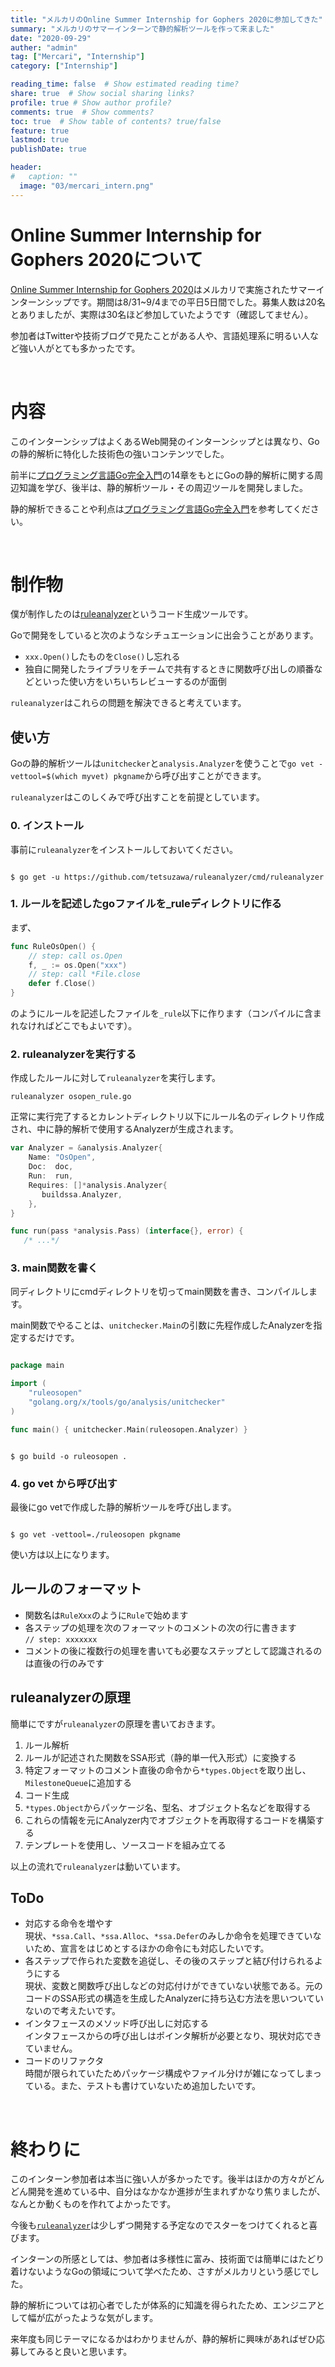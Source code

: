 ```yaml
---
title: "メルカリのOnline Summer Internship for Gophers 2020に参加してきた"
summary: "メルカリのサマーインターンで静的解析ツールを作って来ました"
date: "2020-09-29"
auther: "admin"
tag: ["Mercari", "Internship"]
category: ["Internship"]

reading_time: false  # Show estimated reading time?
share: true  # Show social sharing links?
profile: true # Show author profile?
comments: true  # Show comments?
toc: true  # Show table of contents? true/false
feature: true
lastmod: true
publishDate: true

header:
#   caption: ""
  image: "03/mercari_intern.png"
---
```


# Online Summer Internship for Gophers 2020について

[Online Summer Internship for Gophers 2020](https://mercan.mercari.com/articles/22800/)はメルカリで実施されたサマーインターンシップです。期間は8/31~9/4までの平日5日間でした。募集人数は20名とありましたが、実際は30名ほど参加していたようです（確認してません）。

参加者はTwitterや技術ブログで見たことがある人や、言語処理系に明るい人など強い人がとても多かったです。

<br>

# 内容 

このインターンシップはよくあるWeb開発のインターンシップとは異なり、Goの静的解析に特化した技術色の強いコンテンツでした。

前半に[プログラミング言語Go完全入門](https://engineering.mercari.com/blog/entry/goforbeginners/)の14章をもとにGoの静的解析に関する周辺知識を学び、後半は、静的解析ツール・その周辺ツールを開発しました。

静的解析できることや利点は[プログラミング言語Go完全入門](https://engineering.mercari.com/blog/entry/goforbeginners/)を参考してください。

<br>

# 制作物

僕が制作したのは[ruleanalyzer](https://github.com/tetsuzawa/ruleanalyzer)というコード生成ツールです。

Goで開発をしていると次のようなシチュエーションに出会うことがあります。

- `xxx.Open()`したものを`Close()`し忘れる
- 独自に開発したライブラリをチームで共有するときに関数呼び出しの順番などといった使い方をいちいちレビューするのが面倒

`ruleanalyzer`はこれらの問題を解決できると考えています。


## 使い方

Goの静的解析ツールは`unitchecker`と`analysis.Analyzer`を使うことで`go vet -vettool=$(which myvet) pkgname`から呼び出すことができます。

`ruleanalyzer`はこのしくみで呼び出すことを前提としています。

### 0. インストール

事前に`ruleanalyzer`をインストールしておいてください。

```shell

$ go get -u https://github.com/tetsuzawa/ruleanalyzer/cmd/ruleanalyzer

```


### 1. ルールを記述したgoファイルを_ruleディレクトリに作る

<!-- textlint-disable -->
まず、

```go
func RuleOsOpen() {
    // step: call os.Open
    f, _ := os.Open("xxx")
    // step: call *File.close
    defer f.Close()
}
```

のようにルールを記述したファイルを`_rule`以下に作ります（コンパイルに含まれなければどこでもよいです）。
<!-- textlint-enable -->

### 2. ruleanalyzerを実行する

作成したルールに対して`ruleanalyzer`を実行します。

```
ruleanalyzer osopen_rule.go
```

正常に実行完了するとカレントディレクトリ以下にルール名のディレクトリ作成され、中に静的解析で使用するAnalyzerが生成されます。

```go
var Analyzer = &analysis.Analyzer{
    Name: "OsOpen",
    Doc:  doc,
    Run:  run,
    Requires: []*analysis.Analyzer{
       buildssa.Analyzer,
    },
}

func run(pass *analysis.Pass) (interface{}, error) {
   /* ...*/
```

### 3. main関数を書く

同ディレクトリにcmdディレクトリを切ってmain関数を書き、コンパイルします。

main関数でやることは、`unitchecker.Main`の引数に先程作成したAnalyzerを指定するだけです。

```go

package main

import (
	"ruleosopen"
	"golang.org/x/tools/go/analysis/unitchecker"
)

func main() { unitchecker.Main(ruleosopen.Analyzer) }

```

```shell

$ go build -o ruleosopen .

```



### 4. go vet から呼び出す

最後にgo vetで作成した静的解析ツールを呼び出します。

```shell

$ go vet -vettool=./ruleosopen pkgname

```

使い方は以上になります。

## ルールのフォーマット

<!-- textlint-disable -->

- 関数名は`RuleXxx`のように`Rule`で始めます
- 各ステップの処理を次のフォーマットのコメントの次の行に書きます   
  `// step: xxxxxxx`
- コメントの後に複数行の処理を書いても必要なステップとして認識されるのは直後の行のみです

## ruleanalyzerの原理

簡単にですが`ruleanalyzer`の原理を書いておきます。

1. ルール解析
  1. ルールが記述された関数をSSA形式（静的単一代入形式）に変換する
  1. 特定フォーマットのコメント直後の命令から`*types.Object`を取り出し、`MilestoneQueue`に追加する
1. コード生成
  1. `*types.Object`からパッケージ名、型名、オブジェクト名などを取得する
  1. これらの情報を元にAnalyzer内でオブジェクトを再取得するコードを構築する
  1. テンプレートを使用し、ソースコードを組み立てる

以上の流れで`ruleanalyzer`は動いています。


## ToDo

- 対応する命令を増やす  
    現状、`*ssa.Call`、`*ssa.Alloc`、`*ssa.Defer`のみしか命令を処理できていないため、宣言をはじめとするほかの命令にも対応したいです。
- 各ステップで作られた変数を追従し、その後のステップと結び付けられるようにする  
    現状、変数と関数呼び出しなどの対応付けができていない状態である。元のコードのSSA形式の構造を生成したAnalyzerに持ち込む方法を思いついていないので考えたいです。
- インタフェースのメソッド呼び出しに対応する  
    インタフェースからの呼び出しはポインタ解析が必要となり、現状対応できていません。  
- コードのリファクタ  
    時間が限られていたためパッケージ構成やファイル分けが雑になってしまっている。また、テストも書けていないため追加したいです。

<br>

# 終わりに

このインターン参加者は本当に強い人が多かったです。後半はほかの方々がどんどん開発を進めている中、自分はなかなか進捗が生まれずかなり焦りましたが、なんとか動くものを作れてよかったです。

今後も[`ruleanalyzer`](https://github.com/tetsuzawa/ruleanalyzer)は少しずつ開発する予定なのでスターをつけてくれると喜びます。

インターンの所感としては、参加者は多様性に富み、技術面では簡単にはたどり着けないようなGoの領域について学べたため、さすがメルカリという感じでした。

静的解析については初心者でしたが体系的に知識を得られたため、エンジニアとして幅が広がったような気がします。

来年度も同じテーマになるかはわかりませんが、静的解析に興味があればぜひ応募してみると良いと思います。
<!-- textlint-enable -->